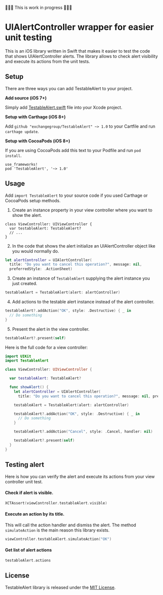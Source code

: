 🚧🚧🚧 This is work in progress 🚧🚧🚧

# UIAlertController wrapper for easier unit testing

This is an iOS library written in Swift that makes it easier to test the code that shows UIAlertController alerts. The library allows to check alert visibility and execute its actions from the unit tests.

## Setup

There are three ways you can add TestableAlert to your project.

**Add source (iOS 7+)**

Simply add [TestableAlert.swift](https://github.com/exchangegroup/TestableAlert/blob/master/TestableAlert/TestableAlert.swift) file into your Xcode project.

**Setup with Carthage (iOS 8+)**

Add `github "exchangegroup/TestableAlert" ~> 1.0` to your Cartfile and run `carthage update`.

**Setup with CocoaPods (iOS 8+)**

If you are using CocoaPods add this text to your Podfile and run `pod install`.

    use_frameworks!
    pod 'TestableAlert', '~> 1.0'


## Usage

Add `import TestableAlert` to your source code if you used Carthage or CocoaPods setup methods.

1) Create an instance property in your view controller where you want to show the alert.

```
class ViewController: UIViewController {
  var testableAlert: TestableAlert?
  // ...
}
```

2) In the code that shows the alert initialize an UIAlertController object like you would normally do.

```Swift
let alertController = UIAlertController(
  title: "Do you want to cancel this operation?", message: nil,
  preferredStyle: .ActionSheet)
```

3) Create an instance of `TestableAlert` supplying the alert instance you just created.

```Swift
testableAlert = TestableAlert(alert: alertController)
```

4) Add actions to the testable alert instance instead of the alert controller.

```Swift
testableAlert?.addAction("OK", style: .Destructive) { _ in
  // Do something
}
```

5) Present the alert in the view controller.

```Swift
testableAlert?.present(self)
```

Here is the full code for a view controller:

```Swift
import UIKit
import TestableAlert

class ViewController: UIViewController {

  var testableAlert: TestableAlert?

  func showAlert() {
    let alertController = UIAlertController(
      title: "Do you want to cancel this operation?", message: nil, preferredStyle: .ActionSheet)

    testableAlert = TestableAlert(alert: alertController)

    testableAlert?.addAction("OK", style: .Destructive) { _ in
      // Do something
    }

    testableAlert?.addAction("Cancel", style: .Cancel, handler: nil)

    testableAlert?.present(self)
  }
}
```


## Testing alert

Here is how you can verify the alert and execute its actions from your view controller unit test.

#### Check if alert is visible.

```Swift
XCTAssert(viewController.testableAlert.visible)
```

#### Execute an action by its title.

This will call the action handler and dismiss the alert. The method `simulateAction` is the main reason this library exists.

```Swift
viewController.testableAlert.simulateAction("OK")
```

#### Get list of alert actions

```Swift
testableAlert.actions
```


## License

TestableAlert library is released under the [MIT License](LICENSE).





